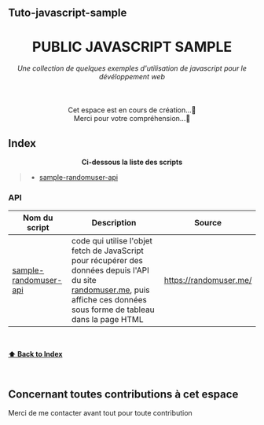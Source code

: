 ## Tuto-javascript-sample

<div align="center">
    <h1>PUBLIC JAVASCRIPT SAMPLE</h1>
    <i>Une collection de quelques exemples d'utilisation de javascript pour le dévéloppement web</i>
</div>


<br />


<br />
<br />
<div align="center">
    Cet espace est en cours de création...🦊
  <br/>
</div>
<div align="center">
    Merci pour votre compréhension...🦊
  <br/>
</div>

## Index
 <div align="center">
    <p><strong>Ci-dessous la liste des scripts</strong></p>
 </div>

> * [sample-randomuser-api](sample-randomuser-api.js)

### API
Nom du script | Description | Source |
|---|---|---|
| [sample-randomuser-api](https://github.com/neliville/tuto-javascript/blob/master/sample-randomuser-api.js) | code qui utilise l'objet fetch de JavaScript pour récupérer des données depuis l'API du site [randomuser.me](https://randomuser.me/), puis affiche ces données sous forme de tableau dans la page HTML | https://randomuser.me/ |


<br/>

**[⬆ Back to Index](#index)**

<br/>

## Concernant toutes contributions à cet espace
Merci de me contacter avant tout pour toute contribution
<br />
<br />
